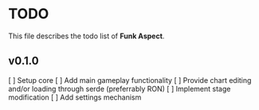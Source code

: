 # TODO

This file describes the todo list of **Funk Aspect**.

## v0.1.0

[ ] Setup core
[ ] Add main gameplay functionality
[ ] Provide chart editing and/or loading through serde (preferrably RON)
[ ] Implement stage modification
[ ] Add settings mechanism
